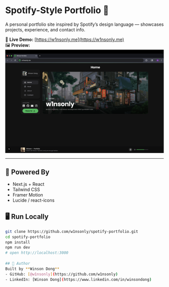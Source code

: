 # Spotify-Style Portfolio 🎵

A personal portfolio site inspired by Spotify’s design language — showcases projects, experience, and contact info.  

🔗 **Live Demo:** [https://w1nsonly.me](https://w1nsonly.me)  
🖼️ **Preview:** ![Portfolio Screenshot](./w1nsonly.me_homepage.png)


---

## 🚀 Powered By
- Next.js + React  
- Tailwind CSS  
- Framer Motion  
- Lucide / react-icons

## 🖥️ Run Locally
```bash
git clone https://github.com/w1nsonly/spotify-portfolio.git
cd spotify-portfolio
npm install
npm run dev
# open http://localhost:3000

## 👤 Author
Built by **Winson Dong**  
- GitHub: [@w1nsonly](https://github.com/w1nsonly)  
- LinkedIn: [Winson Dong](https://www.linkedin.com/in/winsondong)  


